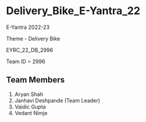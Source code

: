 # Delivery_Bike_E-Yantra_22

E-Yantra 2022-23

Theme - Delivery Bike

EYRC_22_DB_2996

Team ID = 2996

## Team Members
1. Aryan Shah
2. Janhavi Deshpande (Team Leader)
3. Vaidic Gupta
4. Vedant Nimje